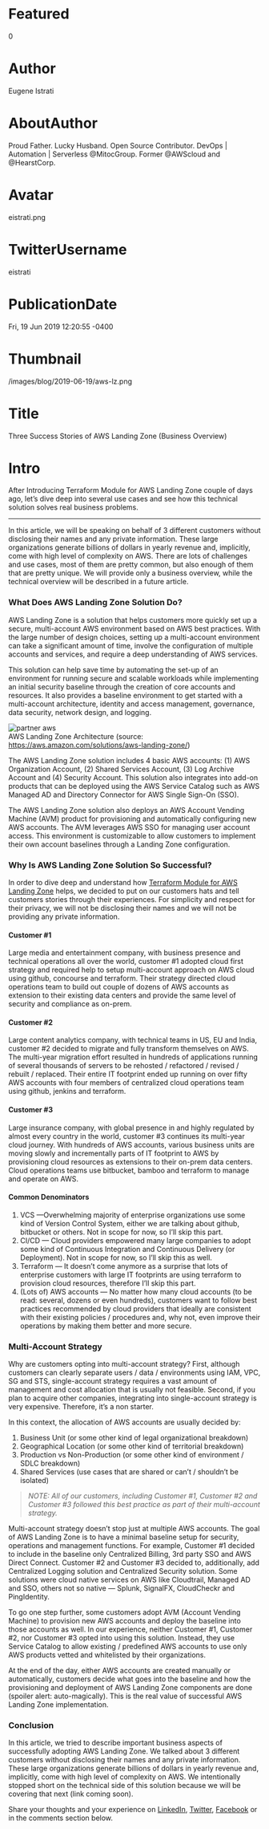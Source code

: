 # Featured
0

# Author
Eugene Istrati

# AboutAuthor
Proud Father. Lucky Husband. Open Source Contributor. DevOps | Automation | Serverless @MitocGroup. Former @AWScloud and @HearstCorp.

# Avatar
eistrati.png

# TwitterUsername
eistrati

# PublicationDate
Fri, 19 Jun 2019 12:20:55 -0400

# Thumbnail
/images/blog/2019-06-19/aws-lz.png

# Title
Three Success Stories of AWS Landing Zone (Business Overview)

# Intro
After Introducing Terraform Module for AWS Landing Zone couple of days ago, let’s dive deep into several use cases and see how this technical solution solves real business problems.

---

In this article, we will be speaking on behalf of 3 different customers without disclosing their names and any private information. These large organizations generate billions of dollars in yearly revenue and, implicitly, come with high level of complexity on AWS. There are lots of challenges and use cases, most of them are pretty common, but also enough of them that are pretty unique. We will provide only a business overview, while the technical overview will be described in a future article.

### What Does AWS Landing Zone Solution Do?

AWS Landing Zone is a solution that helps customers more quickly set up a secure, multi-account AWS environment based on AWS best practices. With the large number of design choices, setting up a multi-account environment can take a significant amount of time, involve the configuration of multiple accounts and services, and require a deep understanding of AWS services.

This solution can help save time by automating the set-up of an environment for running secure and scalable workloads while implementing an initial security baseline through the creation of core accounts and resources. It also provides a baseline environment to get started with a multi-account architecture, identity and access management, governance, data security, network design, and logging.

<div class="img-post-left">
    <img src="/images/blog/2019-06-19/aws-lz.png" alt="partner aws" />
    <div class="center img-description">AWS Landing Zone Architecture (source:
       <a href="https://aws.amazon.com/solutions/aws-landing-zone/" target="_blank">https://aws.amazon.com/solutions/aws-landing-zone/</a>)
    </div>
</div>

The AWS Landing Zone solution includes 4 basic AWS accounts: (1) AWS Organization Account, (2) Shared Services Account, (3) Log Archive Account and (4) Security Account. This solution also integrates into add-on products that can be deployed using the AWS Service Catalog such as AWS Managed AD and Directory Connector for AWS Single Sign-On (SSO).

The AWS Landing Zone solution also deploys an AWS Account Vending Machine (AVM) product for provisioning and automatically configuring new AWS accounts. The AVM leverages AWS SSO for managing user account access. This environment is customizable to allow customers to implement their own account baselines through a Landing Zone configuration.

### Why Is AWS Landing Zone Solution So Successful?

In order to dive deep and understand how [Terraform Module for AWS Landing Zone](https://www.mitocgroup.com/blog/introducing-programmatic-aws-landing-zone-as-terraform-module) helps, we decided to put on our customers hats and tell customers stories through their experiences. For simplicity and respect for their privacy, we will not be disclosing their names and we will not be providing any private information.

#### Customer #1

Large media and entertainment company, with business presence and technical operations all over the world, customer #1 adopted cloud first strategy and required help to setup multi-account approach on AWS cloud using github, concourse and terraform. Their strategy directed cloud operations team to build out couple of dozens of AWS accounts as extension to their existing data centers and provide the same level of security and compliance as on-prem.

#### Customer #2

Large content analytics company, with technical teams in US, EU and India, customer #2 decided to migrate and fully transform themselves on AWS. The multi-year migration effort resulted in hundreds of applications running of several thousands of servers to be rehosted / refactored / revised / rebuilt / replaced. Their entire IT footprint ended up running on over fifty AWS accounts with four members of centralized cloud operations team using github, jenkins and terraform.

#### Customer #3

Large insurance company, with global presence in and highly regulated by almost every country in the world, customer #3 continues its multi-year cloud journey. With hundreds of AWS accounts, various business units are moving slowly and incrementally parts of IT footprint to AWS by provisioning cloud resources as extensions to their on-prem data centers. Cloud operations teams use bitbucket, bamboo and terraform to manage and operate on AWS.

#### Common Denominators

1. VCS —Overwhelming majority of enterprise organizations use some kind of Version Control System, either we are talking about github, bitbucket or others. Not in scope for now, so I’ll skip this part.
2. CI/CD — Cloud providers empowered many large companies to adopt some kind of Continuous Integration and Continuous Delivery (or Deployment). Not in scope for now, so I’ll skip this as well.
3. Terraform — It doesn’t come anymore as a surprise that lots of enterprise customers with large IT footprints are using terraform to provision cloud resources, therefore I’ll skip this part.
4. (Lots of) AWS accounts — No matter how many cloud accounts (to be read: several, dozens or even hundreds), customers want to follow best practices recommended by cloud providers that ideally are consistent with their existing policies / procedures and, why not, even improve their operations by making them better and more secure.

### Multi-Account Strategy

Why are customers opting into multi-account strategy? First, although customers can clearly separate users / data / environments using IAM, VPC, SG and STS, single-account strategy requires a vast amount of management and cost allocation that is usually not feasible. Second, if you plan to acquire other companies, integrating into single-account strategy is very expensive. Therefore, it’s a non starter.

In this context, the allocation of AWS accounts are usually decided by:

1. Business Unit (or some other kind of legal organizational breakdown)
2. Geographical Location (or some other kind of territorial breakdown)
3. Production vs Non-Production (or some other kind of environment / SDLC breakdown)
4. Shared Services (use cases that are shared or can’t / shouldn’t be isolated)

>_NOTE: All of our customers, including Customer #1, Customer #2 and Customer #3 followed this best practice as part of their multi-account strategy._

Multi-account strategy doesn’t stop just at multiple AWS accounts. The goal of AWS Landing Zone is to have a minimal baseline setup for security, operations and management functions. For example, Customer #1 decided to include in the baseline only Centralized Billing, 3rd party SSO and AWS Direct Connect. Customer #2 and Customer #3 decided to, additionally, add Centralized Logging solution and Centralized Security solution. Some solutions were cloud native services on AWS like Cloudtrail, Managed AD and SSO, others not so native — Splunk, SignalFX, CloudCheckr and PingIdentity.

To go one step further, some customers adopt AVM (Account Vending Machine) to provision new AWS accounts and deploy the baseline into those accounts as well. In our experience, neither Customer #1, Customer #2, nor Customer #3 opted into using this solution. Instead, they use Service Catalog to allow existing / predefined AWS accounts to use only AWS products vetted and whitelisted by their organizations.

At the end of the day, either AWS accounts are created manually or automatically, customers decide what goes into the baseline and how the provisioning and deployment of AWS Landing Zone components are done (spoiler alert: auto-magically). This is the real value of successful AWS Landing Zone implementation.

### Conclusion

In this article, we tried to describe important business aspects of successfully adopting AWS Landing Zone. We talked about 3 different customers without disclosing their names and any private information. These large organizations generate billions of dollars in yearly revenue and, implicitly, come with high level of complexity on AWS. We intentionally stopped short on the technical side of this solution because we will be covering that next (link coming soon).

Share your thoughts and your experience on [LinkedIn](https://linkedin.com/company/mitoc-group), [Twitter](https://twitter.com/mitocgroup), [Facebook](https://facebook.com/mitocgroup) or in the comments section below.
